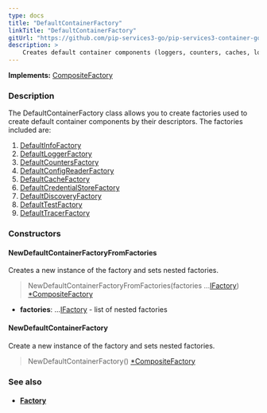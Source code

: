 ```yaml
---
type: docs
title: "DefaultContainerFactory"
linkTitle: "DefaultContainerFactory"
gitUrl: "https://github.com/pip-services3-go/pip-services3-container-go"
description: >
    Creates default container components (loggers, counters, caches, locks, etc.) by their descriptors.
---
```


**Implements:** [CompositeFactory](../../../components/build/composite_factory)


### Description

The DefaultContainerFactory class allows you to create factories used to create default container components by their descriptors. The factories included are:

1. [DefaultInfoFactory](../../../components/info/default_info_factory)
2. [DefaultLoggerFactory](../../../components/log/default_logger_factory)
3. [DefaultCountersFactory](../../../components/count/default_counters_factory)
4. [DefaultConfigReaderFactory](../../../components/config/default_config_reader_factory)
5. [DefaultCacheFactory](../../../components/cache/default_cache_factory)
6. [DefaultCredentialStoreFactory](../../../components/auth/default_credential_store_factory)
7. [DefaultDiscoveryFactory](../../../components/connect/default_discovery_factory)
8. [DefaultTestFactory](../../../components/test/default_test_factory)
9. [DefaultTracerFactory](../../../components/trace/default_tracer_factory) 

### Constructors

#### NewDefaultContainerFactoryFromFactories
Creates a new instance of the factory and sets nested factories.

> NewDefaultContainerFactoryFromFactories(factories ...[IFactory](../../../components/build/ifactory)) [*CompositeFactory](../../../components/build/composite_factory)

- **factories**: ...[IFactory](../../../components/build/ifactory) - list of nested factories

#### NewDefaultContainerFactory
Create a new instance of the factory and sets nested factories.

> NewDefaultContainerFactory() [*CompositeFactory](../../../components/build/composite_factory)


### See also
- #### [Factory](../../../components/build/factory)

